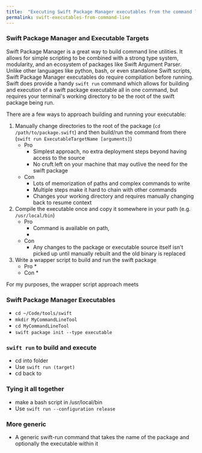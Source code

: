 ```yaml
---
title:  "Executing Swift Package Manager executables from the command line"
permalink: swift-executables-from-command-line
---
```


### Swift Package Manager and Executable Targets
Swift Package Manager is a great way to build command line utilities. It allows for simple scripting to be combined with a strong type system, modularity, and an ecosystem of packages like Swift Argument Parser. Unlike other languages like python, bash, or even standalone Swift scripts, Swift Package Manager executables do require compilation before running. Swift does provide a handy `swift run` command which allows for building and execution of a swift package executable all in one command, but requires your terminal's working directory to be the root of the swift package being run.

There are a few ways to approach building and running your executable:
1. Manually change directories to the root of the package (`cd /path/to/package.swift`) and then build/run the command from there (`swift run ExecutableTargetName [arguments]`)
    * Pro
        * Simplest approach, no extra deployment steps beyond having access to the source
        * No cruft left on your machine that may outlive the need for the swift package
    * Con
        * Lots of memorization of paths and complex commands to write
        * Multiple steps make it hard to chain with other commands
        * Changes your working directory and requires manually changing back to resume context
1. Compile the executable once and copy it somewhere in your path (e.g. `/usr/local/bin`)
    * Pro
        * Command is available on path, 
        * 
    * Con
        * Any changes to the package or executable source itself isn't picked up until manually rebuilt and the old binary is replaced
1. Write a wrapper script to build and run the swift package
    * Pro
        * 
    * Con
        * 

For my purposes, the wrapper script approach meets 

### Swift Package Manager Executables
- `cd ~/Code/tools/swift`
- `mkdir MyCommandLineTool`
- `cd MyCommandLineTool`
- `swift package init --type executable`

### `swift run` to build and execute
- cd into folder
- Use `swift run (target) ` 
- cd back to 

### Tying it all together
- make a bash script in /usr/local/bin
- Use `swift run --configuration release`

### More generic
- A generic swift-run command that takes the name of the package and optionally the executable within it